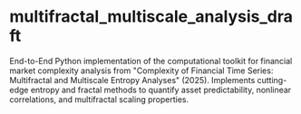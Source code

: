# multifractal_multiscale_analysis_draft
End-to-End Python implementation of the computational toolkit for financial market complexity analysis from "Complexity of Financial Time Series: Multifractal and Multiscale Entropy Analyses" (2025). Implements cutting-edge entropy and fractal methods to quantify asset predictability, nonlinear correlations, and multifractal scaling properties.
